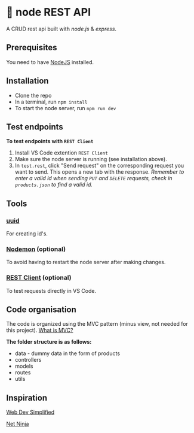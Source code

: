 # 🌿 node REST API

A CRUD rest api built with *node.js* & *express*.

## Prerequisites

You need to have [NodeJS](https://nodejs.org/en/) installed.

## Installation

- Clone the repo
- In a terminal, run `npm install`
- To start the node server, run `npm run dev`

## Test endpoints

**To test endpoints with `REST Client`**

1. Install VS Code extention `REST Client`
2. Make sure the node server is running (see installation above).
3. In `test.rest`, click "Send request" on the corresponding request you want to send. This opens a new tab with the response. *Remember to enter a valid id when sending `PUT` and `DELETE` requests, check in `products.json` to find a valid id.*

## Tools

### [uuid](https://www.npmjs.com/package/uuid)

For creating id's.

### [Nodemon](https://www.npmjs.com/package/nodemon) (optional)

To avoid having to restart the node server after making changes.

### [REST Client](https://www.npmjs.com/package/uuid) (optional)

To test requests directly in VS Code.

## Code organisation

The code is organized using the MVC pattern (minus view, not needed for this project). [What is MVC?](https://www.youtube.com/watch?v=DUg2SWWK18I&ab_channel=WebDevSimplified)

**The folder structure is as follows:**

- data - dummy data in the form of products
- controllers
- models
- routes
- utils

## Inspiration

[Web Dev Simplified](https://www.youtube.com/watch?v=fgTGADljAeg)

[Net Ninja](https://www.youtube.com/watch?v=zb3Qk8SG5Ms&list=PL4cUxeGkcC9jsz4LDYc6kv3ymONOKxwBU)